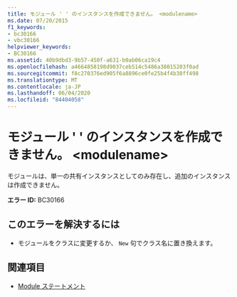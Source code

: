 ```yaml
---
title: モジュール ' ' のインスタンスを作成できません。 <modulename>
ms.date: 07/20/2015
f1_keywords:
- bc30166
- vbc30166
helpviewer_keywords:
- BC30166
ms.assetid: 40b9dbd3-9b57-450f-a631-b0ab06ca19c4
ms.openlocfilehash: a4664858198d9037ceb514c5486a38015203f0ad
ms.sourcegitcommit: f8c270376ed905f6a8896ce0fe25b4f4b38ff498
ms.translationtype: MT
ms.contentlocale: ja-JP
ms.lasthandoff: 06/04/2020
ms.locfileid: "84404058"
---
```

# <a name="cannot-create-an-instance-of-module-modulename"></a>モジュール ' ' のインスタンスを作成できません。 \<modulename>
モジュールは、単一の共有インスタンスとしてのみ存在し、追加のインスタンスは作成できません。  
  
 **エラー ID:** BC30166  
  
## <a name="to-correct-this-error"></a>このエラーを解決するには  
  
- モジュールをクラスに変更するか、 `New` 句でクラス名に置き換えます。  
  
## <a name="see-also"></a>関連項目

- [Module ステートメント](../language-reference/statements/module-statement.md)
